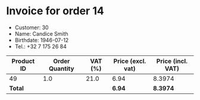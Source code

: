 # Invoice for order 14

- Customer: 30
- Name: Candice Smith
- Birthdate: 1946-07-12
- Tel.: +32 7 175 26 84

| Product ID | Order Quantity | VAT (%) | Price (excl. vat) | Price (incl. VAT) |
|------------|----------------|---------|-------------------|-------------------|
| 49 | 1.0 | 21.0 | 6.94 | 8.3974 |
| **Total** |                 |         | **6.94**| **8.3974** |


